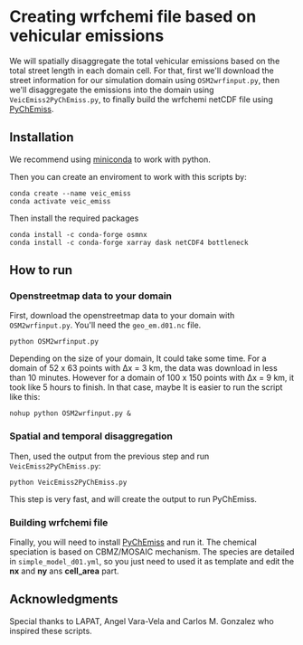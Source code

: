 # Creating wrfchemi file based on vehicular emissions

We will spatially disaggregate the total vehicular emissions based on the total street length in each domain cell.
For that, first we'll download the street information for our simulation domain using `OSM2wrfinput.py`,
then we'll disaggregate the emissions into the domain using `VeicEmiss2PyChEmiss.py`,
to finally build the wrfchemi netCDF file using [PyChEmiss](https://github.com/quishqa/PyChEmiss).

## Installation

We recommend using [miniconda](https://docs.conda.io/en/latest/miniconda.html) to work with python.

Then you can create an enviroment to work with this scripts by:

```
conda create --name veic_emiss
conda activate veic_emiss
```

Then install the required packages

```
conda install -c conda-forge osmnx
conda install -c conda-forge xarray dask netCDF4 bottleneck
```

## How to run

### Openstreetmap data to your domain
First, download the openstreetmap data to your domain with `OSM2wrfinput.py`.
You'll need the `geo_em.d01.nc` file.

```
python OSM2wrfinput.py
```

Depending on the size of your domain, It could take some time.
For a domain of 52 x 63 points with &Delta;x = 3 km, the data was download in less than 10 minutes.
However for a domain of 100 x 150 points with &Delta;x = 9 km, it took like 5 hours to finish.
In that case, maybe It is easier to run the script like this:

```
nohup python OSM2wrfinput.py &
```


### Spatial and temporal disaggregation

Then, used the output from the previous step and run  `VeicEmiss2PyChEmiss.py`:

```
python VeicEmiss2PyChEmiss.py
```
This step is very fast, and will create the output to run PyChEmiss.

### Building wrfchemi file

Finally, you will need to install [PyChEmiss](https://github.com/quishqa/PyChEmiss) and run it.
The chemical speciation is based on CBMZ/MOSAIC mechanism.
The species are detailed in `simple_model_d01.yml`, so you just need to used it as template and edit the **nx** and **ny** ans **cell_area** part.

## Acknowledgments

Special thanks to LAPAT, Angel Vara-Vela and Carlos M. Gonzalez who inspired these scripts.
